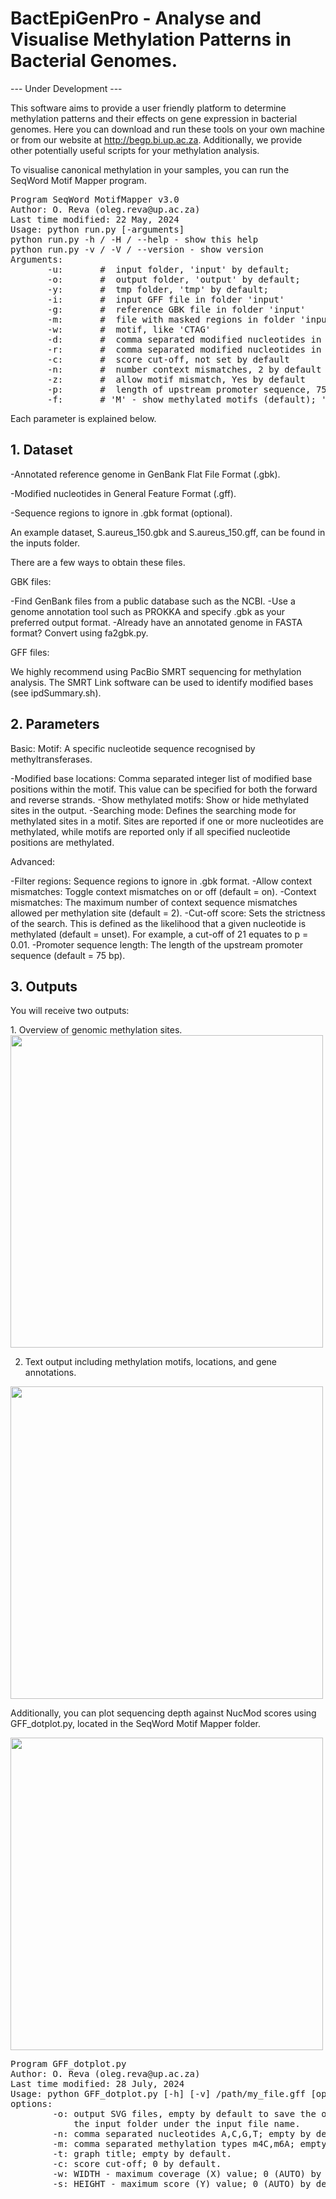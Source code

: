 # BactEpiGenPro - Analyse and Visualise Methylation Patterns in Bacterial Genomes.

--- Under Development --- 

This software aims to provide a user friendly platform to determine methylation patterns and their effects on gene expression in bacterial genomes. Here you can download and run these tools on your own machine or from our website at http://begp.bi.up.ac.za. Additionally, we provide other potentially useful scripts for your methylation analysis.

To visualise canonical methylation in your samples, you can run the SeqWord Motif Mapper program.

<pre>
Program SeqWord MotifMapper v3.0
Author: O. Reva (oleg.reva@up.ac.za)
Last time modified: 22 May, 2024
Usage: python run.py [-arguments]
python run.py -h / -H / --help - show this help
python run.py -v / -V / --version - show version
Arguments:
	   -u:       # <folder> input folder, 'input' by default;
	   -o:       # <folder> output folder, 'output' by default;
	   -y:       # <folder> tmp folder, 'tmp' by default;
	   -i:       # <file name> input GFF file in folder 'input'
	   -g:       # <file name> reference GBK file in folder 'input'
	   -m:       # <file name> file with masked regions in folder 'input'
	   -w:       # <word> motif, like 'CTAG'
	   -d:       # <INT,INT> comma separated modified nucleotides in forward stran
	   -r:       # <INT,INT> comma separated modified nucleotides in reverse stran
	   -c:       # <FLOAT> score cut-off, not set by default
	   -n:       # <INT> number context mismatches, 2 by default
	   -z:       # <Yes/No> allow motif mismatch, Yes by default
	   -p:       # <INT> length of upstream promoter sequence, 75 by default
	   -f:       # 'M' - show methylated motifs (default); 'U' - show unmenthylated motifs;
</pre>

Each parameter is explained below.

## 1. Dataset
-Annotated reference genome in GenBank Flat File Format (.gbk).

-Modified nucleotides in General Feature Format (.gff).

-Sequence regions to ignore in .gbk format (optional).

An example dataset, S.aureus_150.gbk and S.aureus_150.gff, can be found in the inputs folder.

There are a few ways to obtain these files.

GBK files:

-Find GenBank files from a public database such as the NCBI.
-Use a genome annotation tool such as PROKKA and specify .gbk as your preferred output format.
-Already have an annotated genome in FASTA format? Convert using fa2gbk.py.

GFF files:

We highly recommend using PacBio SMRT sequencing for methylation analysis. The SMRT Link software can be used to identify modified bases (see ipdSummary.sh).

## 2. Parameters

Basic:
Motif: A specific nucleotide sequence recognised by methyltransferases.

-Modified base locations: Comma separated integer list of modified base positions within the motif. This value can be specified for both the forward and reverse strands.
-Show methylated motifs: Show or hide methylated sites in the output.
-Searching mode: Defines the searching mode for methylated sites in a motif. Sites are reported if one or more nucleotides are methylated, while motifs are reported only if all specified nucleotide positions are methylated.

Advanced:

-Filter regions: Sequence regions to ignore in .gbk format.
-Allow context mismatches: Toggle context mismatches on or off (default = on).
-Context mismatches: The maximum number of context sequence mismatches allowed per methylation site (default = 2).
-Cut-off score: Sets the strictness of the search. This is defined as the likelihood that a given nucleotide is methylated (default = unset). For example, a cut-off of 21 equates to p = 0.01.
-Promoter sequence length: The length of the upstream promoter sequence (default = 75 bp).

## 3. Outputs

You will receive two outputs:
<div style="background-color:'white';">
1. Overview of genomic methylation sites.
   
<img src='https://github.com/user-attachments/assets/8f6f4f36-5480-40c9-8d1c-56254f623825' width="500" height="500">

2. Text output including methylation motifs, locations, and gene annotations.
   
<img src='https://github.com/user-attachments/assets/e12e9ced-a57a-4b81-a6e8-1f91118b8a12' width="500" height="500">

Additionally, you can plot sequencing depth against NucMod scores using GFF_dotplot.py, located in the SeqWord Motif Mapper folder.

<img src= 'https://github.com/user-attachments/assets/1d76f481-30dc-4ba4-979e-f7b97364b8a7' width="500"  height="500">
</div>

<pre>
Program GFF_dotplot.py
Author: O. Reva (oleg.reva@up.ac.za)
Last time modified: 28 July, 2024
Usage: python GFF_dotplot.py [-h] [-v] /path/my_file.gff [options]
options:
        -o: output SVG files, empty by default to save the output into
            the input folder under the input file name.
        -n: comma separated nucleotides A,C,G,T; empty by default.
        -m: comma separated methylation types m4C,m6A; empty by default.
        -t: graph title; empty by default.
        -c: score cut-off; 0 by default.
        -w: WIDTH - maximum coverage (X) value; 0 (AUTO) by default.
        -s: HEIGHT - maximum score (Y) value; 0 (AUTO) by default.
</pre>

   
